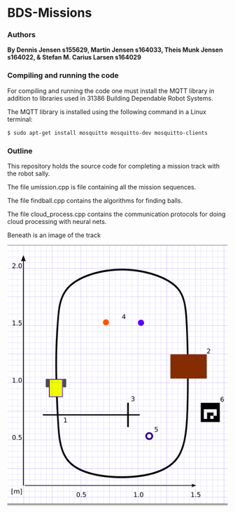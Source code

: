 # BDS-Missions 
### Authors

**By Dennis Jensen s155629, Martin Jensen s164033, Theis Munk Jensen s164022, & Stefan M. Carius Larsen s164029**

### Compiling and running the code

For compiling and running the code one must install the MQTT library in addition to libraries used in 31386 Building Dependable Robot Systems.

The MQTT library is installed using the following command in a Linux terminal:

```bash
$ sudo apt-get install mosquitto mosquitto-dev mosquitto-clients
```



### Outline

This repository holds the source code for completing a mission track with the robot sally.

The file umission.cpp is file containing all the mission sequences.

The file findball.cpp contains the algorithms for finding balls.

The file cloud_process.cpp contains the communication protocols for doing cloud processing with neural nets.

Beneath is an image of the track

![img](./images/track.png)